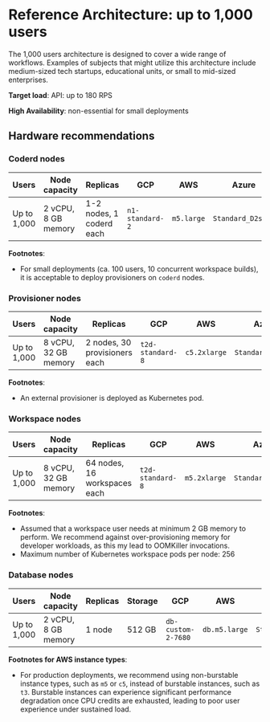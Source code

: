 # Reference Architecture: up to 1,000 users

The 1,000 users architecture is designed to cover a wide range of workflows.
Examples of subjects that might utilize this architecture include medium-sized
tech startups, educational units, or small to mid-sized enterprises.

**Target load**: API: up to 180 RPS

**High Availability**: non-essential for small deployments

## Hardware recommendations

### Coderd nodes

| Users       | Node capacity       | Replicas                 | GCP             | AWS        | Azure             |
|-------------|---------------------|--------------------------|-----------------|------------|-------------------|
| Up to 1,000 | 2 vCPU, 8 GB memory | 1-2 nodes, 1 coderd each | `n1-standard-2` | `m5.large` | `Standard_D2s_v3` |

**Footnotes**:

- For small deployments (ca. 100 users, 10 concurrent workspace builds), it is
  acceptable to deploy provisioners on `coderd` nodes.

### Provisioner nodes

| Users       | Node capacity        | Replicas                      | GCP              | AWS          | Azure             |
|-------------|----------------------|-------------------------------|------------------|--------------|-------------------|
| Up to 1,000 | 8 vCPU, 32 GB memory | 2 nodes, 30 provisioners each | `t2d-standard-8` | `c5.2xlarge` | `Standard_D8s_v3` |

**Footnotes**:

- An external provisioner is deployed as Kubernetes pod.

### Workspace nodes

| Users       | Node capacity        | Replicas                     | GCP              | AWS          | Azure             |
|-------------|----------------------|------------------------------|------------------|--------------|-------------------|
| Up to 1,000 | 8 vCPU, 32 GB memory | 64 nodes, 16 workspaces each | `t2d-standard-8` | `m5.2xlarge` | `Standard_D8s_v3` |

**Footnotes**:

- Assumed that a workspace user needs at minimum 2 GB memory to perform. We
  recommend against over-provisioning memory for developer workloads, as this my
  lead to OOMKiller invocations.
- Maximum number of Kubernetes workspace pods per node: 256

### Database nodes

| Users       | Node capacity       | Replicas | Storage | GCP                | AWS           | Azure             |
|-------------|---------------------|----------|---------|--------------------|---------------|-------------------|
| Up to 1,000 | 2 vCPU, 8 GB memory | 1 node   | 512 GB  | `db-custom-2-7680` | `db.m5.large` | `Standard_D2s_v3` |

**Footnotes for AWS instance types**:

- For production deployments, we recommend using non-burstable instance types,
  such as `m5` or `c5`, instead of burstable instances, such as `t3`.
  Burstable instances can experience significant performance degradation once
  CPU credits are exhausted, leading to poor user experience under sustained load.
